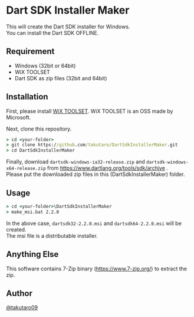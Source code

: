 # Dart SDK Installer Maker

This will create the Dart SDK installer for Windows.  
You can install the Dart SDK OFFLINE.

## Requirement

- Windows (32bit or 64bit)
- WiX TOOLSET
- Dart SDK as zip files (32bit and 64bit)

## Installation

First, please install [WiX TOOLSET](http://wixtoolset.org/). WiX TOOLSET is an OSS made by Microsoft.

Next, clone this repository.

```cmd
> cd <your-folder>
> git clone https://github.com/takutaro/DartSdkInstallerMaker.git
> cd DartSdkInstallerMaker
```

Finally, download `dartsdk-windows-ia32-release.zip` and `dartsdk-windows-x64-release.zip` from
https://www.dartlang.org/tools/sdk/archive .  
Please put the downloaded zip files in this (DartSdkInstallerMaker) folder.

## Usage

```cmd
> cd <your-folder>\DartSdkInstallerMaker
> make_msi.bat 2.2.0
```

In the above case, `dartsdk32-2.2.0.msi` and `dartsdk64-2.2.0.msi` will be created.  
The msi file is a distributable installer.

## Anything Else

This software contains 7-Zip binary (https://www.7-zip.org/) to extract the zip.

## Author

[@takutaro09](https://twitter.com/takutaro09)
